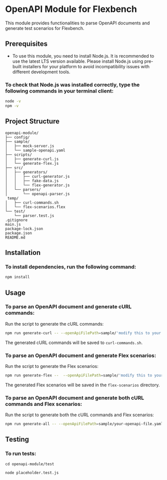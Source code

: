 
# OpenAPI Module for Flexbench

This module provides functionalities to parse OpenAPI documents and generate test scenarios for Flexbench.

## Prerequisites

- To use this module, you need to install Node.js. It is recommended to use the latest LTS version available.
  Please install Node.js using pre-built installers for your platform to avoid incompatibility issues with different development tools.

### To check that Node.js was installed correctly, type the following commands in your terminal client:

```sh
node -v
npm -v
```

## Project Structure

```
openapi-module/
├── config/
├── sample/
│   ├── mock-server.js
│   └── sample-openapi.yaml
├── scripts/
│   ├── generate-curl.js
│   └── generate-flex.js
├── src/
│   ├── generators/
│   │   ├── curl-generator.js
│   │   ├── fake-data.js
│   │   └── flex-generator.js
│   └── parsers/
│       └── openapi-parser.js
 temp/
│   ├── curl-commands.sh
│   └── flex-scenarios.flex
└── test/
    └── parser.test.js
.gitignore
main.js
package-lock.json
package.json
README.md
```

## Installation

### To install dependencies, run the following command:

```sh
npm install
```

## Usage

### To parse an OpenAPI document and generate cURL commands:

Run the script to generate the cURL commands:

```sh
npm run generate-curl -- --openApiFilePath=sample/'modify this to your OpenAPI file'.yaml --outputFilePath=temp/curl-commands.sh
```

The generated cURL commands will be saved to `curl-commands.sh`.

### To parse an OpenAPI document and generate Flex scenarios:

Run the script to generate the Flex scenarios:

```sh
npm run generate-flex --  --openApiFilePath=sample/'modify this to your OpenAPI file'.yaml --outputFilePath=temp/flex-scenarios.json
```


The generated Flex scenarios will be saved in the `flex-scenarios` directory.

### To parse an OpenAPI document and generate both cURL commands and Flex scenarios:

Run the script to generate both the cURL commands and Flex scenarios:

```sh
npm run generate-all -- --openApiFilePath=sample/your-openapi-file.yaml --curlOutputFilePath=temp/curl-commands.sh --flexOutputFilePath=temp/flex-scenarios.json
```

## Testing

### To run tests:

```
cd openapi-module/test
```

```
node placeholder.test.js
```